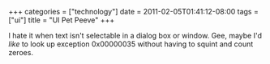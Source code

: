 +++
categories = ["technology"]
date = 2011-02-05T01:41:12-08:00
tags = ["ui"]
title = "UI Pet Peeve"
+++

I hate it when text isn't selectable in a dialog box or window. Gee, maybe I'd *like* to look up exception 0x00000035 without having to squint and count zeroes.
